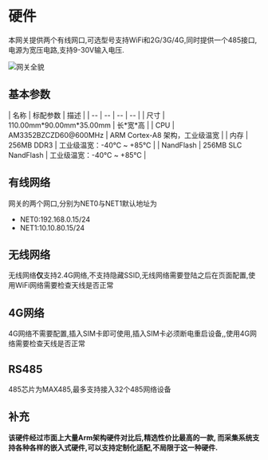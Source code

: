 # 硬件

本网关提供两个有线网口,可选型号支持WiFi和2G/3G/4G,同时提供一个485接口,电源为宽压电路,支持9-30V输入电压.

![网关全貌](/img/iotbox.jpg)

## 基本参数

| 名称 | 标配参数 | 描述 |
| -- | -- | -- | -- |
| 尺寸 | 110.00mm\*90.00mm\*35.00mm | 长\*宽\*高 |
| CPU | AM3352BZCZD60@600MHz | ARM Cortex-A8 架构，工业级温宽 |
| 内存 | 256MB DDR3 | 工业级温宽：-40℃ ~ +85℃ |
| NandFlash | 256MB SLC NandFlash | 工业级温宽：-40℃ ~ +85℃ |

## 有线网络

网关的两个网口,分别为NET0与NET1默认地址为
* NET0:192.168.0.15/24
* NET1:10.10.80.15/24

## 无线网络

无线网络**仅**支持2.4G网络,不支持隐藏SSID,无线网络需要登陆之后在页面配置,使用WiFi网络需要检查天线是否正常

## 4G网络

4G网络不需要配置,插入SIM卡即可使用,插入SIM卡必须断电重启设备,,使用4G网络需要检查天线是否正常

## RS485

485芯片为MAX485,最多支持接入32个485网络设备

## 补充

**该硬件经过市面上大量Arm架构硬件对比后,精选性价比最高的一款, 而采集系统支持各种各样的嵌入式硬件,可以支持定制化适配,不局限于这一种硬件.** 

